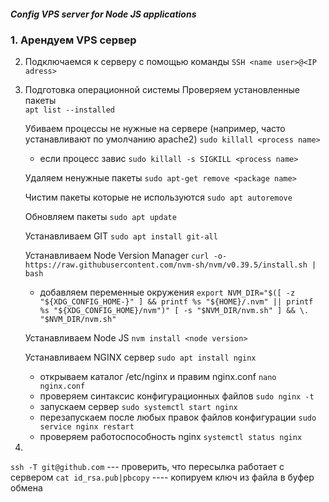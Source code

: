 ##### Config VPS server for Node JS applications

### 1. Арендуем VPS сервер

2. Подключаемся к серверу с помощью команды
      `SSH <name user>@<IP adress>`
   
3. Подготовка операционной системы 
   Проверяем установленные пакеты   
      `apt list --installed`

   Убиваем процессы не нужные на сервере (например, часто устанавливают по умолчанию apache2)
      `sudo killall <process name>`
   - если процесс завис
      `sudo killall -s SIGKILL <process name>` 
       
   Удаляем ненужные пакеты
      `sudo apt-get remove <package name>`

   Чистим пакеты которые не используются
      `sudo apt autoremove`

   Обновляем пакеты
      `sudo apt update`

   Устанавливаем GIT
      `sudo apt install git-all`

   Устанавливаем Node Version Manager
      `curl -o- https://raw.githubusercontent.com/nvm-sh/nvm/v0.39.5/install.sh | bash`
   - добавляем переменные окружения
      `export NVM_DIR="$([ -z "${XDG_CONFIG_HOME-}" ] && printf %s "${HOME}/.nvm" || printf %s "${XDG_CONFIG_HOME}/nvm")"
[ -s "$NVM_DIR/nvm.sh" ] && \. "$NVM_DIR/nvm.sh"`
   
   Устанавливаем Node JS
      `nvm install <node version>`

   Устанавливаем NGINX сервер
      `sudo apt install nginx`
   - открываем каталог /etc/nginx и правим nginx.conf
      `nano nginx.conf`
   - проверяем синтаксис конфигурационных файлов
      `sudo nginx -t`
   - запускаем сервер
      `sudo systemctl start nginx`
   - перезапускаем после любых правок файлов конфигурации
      `sudo service nginx restart`
   - проверяем работоспособность nginx
      `systemctl status nginx`

4. 
   
`ssh -T git@github.com`  --- проверить, что пересылка работает с сервером 
`cat id_rsa.pub|pbcopy` ---- копируем ключ из файла в буфер обмена

   
   
